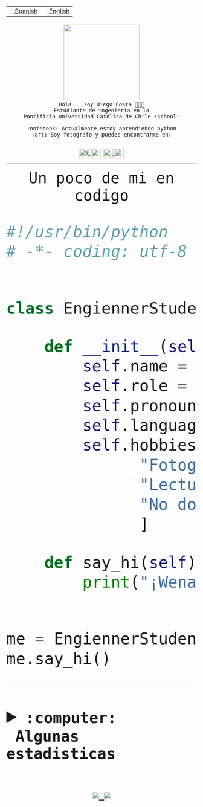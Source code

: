 <table border="0"  align="right">
 <tr><td><a href="README.md"><img src="https://upload.wikimedia.org/wikipedia/commons/thumb/8/89/Bandera_de_Espa%C3%B1a.svg/1200px-Bandera_de_Espa%C3%B1a.svg.png" height="10"> Spanish</a></td>
 <td><a href="README.en.md"><img src="https://upload.wikimedia.org/wikipedia/commons/a/a4/Flag_of_the_United_States.svg" height="10"> English</a></td></tr>
</table><br><br><br>


<p align="center">
  <img src="https://github.com/diegocostares/diegocostares/blob/main/Images/aaa2.gif?raw=true" width="200px">
  <br><samp>
    Hola <img src="https://media.giphy.com/media/hvRJCLFzcasrR4ia7z/giphy.gif" width="16px"> soy Diego Costa 👨🏻‍💻<br>
    Estudiante de ingeniería en la <br>
    Pontificia Universidad Católica de Chile :school:<br>
  <br>
    :notebook: Actualmente estoy aprendiendo python <br>
    :art: Soy fotografo y puedes encontrarme en: <br>
  <br></samp>
  
</p>

<p align="center">
   <a href="https://instagram.com/diegocosta_no" target="blank">
    <img 
    align="center" src="https://cdn.jsdelivr.net/npm/simple-icons@3.0.1/icons/instagram.svg" alt="instagram" height="25px" width="25px" />
  </a>
  <a style="border: 3px solid; color: white;"href="https://t.me/diegocosta_no" target="blank">
  <img
  align="center" alt="Telegram" width="25px" src="https://icons-for-free.com/iconfiles/png/512/Telegram-1324888767380505522.png" />
</a>
<a href="https://api.whatsapp.com/send?phone=56971897835&text=Hola!" target="blank">
  <img
  align="center" alt="wtsp" width="25px" src="https://img.icons8.com/pastel-glyph/2x/whatsapp--v2.png" />
</a>
<a href="https://www.linkedin.com/in/diego-costa-786249213/" target="blank">
  <img
  align="center" alt="wtsp" width="25px" src="https://img.icons8.com/metro/452/linkedin.png" />
</a>

  </a>
</p>

---


<p align="center"><font size="25"><samp>Un poco de mi en codigo</samp></front></p>


```python
#!/usr/bin/python
# -*- coding: utf-8 -*-


class EngiennerStudent:

    def __init__(self):
        self.name = "Diego Costa"
        self.role = "Estudiante"
        self.pronouns = "he/him"
        self.language_spoken = ["es_CL", "en_US"]
        self.hobbies = [
              "Fotografia",
              "Lectura",
              "No dormir",
              ]

    def say_hi(self):
        print("¡Wena mundo!")


me = EngiennerStudent()
me.say_hi()
```
---
<details>
  <summary><b><samp>:computer: &nbsp;Algunas estadisticas</samp></b></summary>
  <br/></p>

<!--START_SECTION:waka-->
![Code Time](http://img.shields.io/badge/Code%20Time-469%20hrs%2025%20mins-blue)

**Soy nocturno 🦉** 

```text
🌞 Mañana     6 commits      ░░░░░░░░░░░░░░░░░░░░░░░░░   2.06% 
🌆 Día        107 commits    █████████░░░░░░░░░░░░░░░░   36.77% 
🌃 Tarde      86 commits     ███████░░░░░░░░░░░░░░░░░░   29.55% 
🌙 Noche      92 commits     ████████░░░░░░░░░░░░░░░░░   31.62%

```
📅 **Soy más productivo los Miércoles** 

```text
Lunes        25 commits     ██░░░░░░░░░░░░░░░░░░░░░░░   8.59% 
Martes       30 commits     ██░░░░░░░░░░░░░░░░░░░░░░░   10.31% 
Miércoles    110 commits    █████████░░░░░░░░░░░░░░░░   37.8% 
Jueves       25 commits     ██░░░░░░░░░░░░░░░░░░░░░░░   8.59% 
Viernes      9 commits      ░░░░░░░░░░░░░░░░░░░░░░░░░   3.09% 
Sábado       40 commits     ███░░░░░░░░░░░░░░░░░░░░░░   13.75% 
Domingo      52 commits     ████░░░░░░░░░░░░░░░░░░░░░   17.87%

```


📊 **Esta semana me dediqué a** 

```text
🐱‍💻 Proyectos: 
SHAREGO-G54              4 hrs 5 mins        ███████░░░░░░░░░░░░░░░░░░   29.88% 
private                  3 hrs 9 mins        █████░░░░░░░░░░░░░░░░░░░░   23.1% 
DiegoDelpiano            52 mins             █░░░░░░░░░░░░░░░░░░░░░░░░   6.42% 
BenjaminSotoG            50 mins             █░░░░░░░░░░░░░░░░░░░░░░░░   6.17% 
G74_BDD                  35 mins             █░░░░░░░░░░░░░░░░░░░░░░░░   4.29%

```


 Last Updated on 17/05/2022 08:31:51 UTC
<!--END_SECTION:waka-->
  
  

 <p align="center"> <img src="https://github-readme-stats.vercel.app/api?username=diegocostares&show_icons=true&theme=ayu-mirage" alt="abhisheknaiidu" /></p>
 
</details>

<p align=center>
  <a href="https://github.com/diegocostares">
    <img src="https://badges.pufler.dev/visits/diegocostares/diegocostares?style=flat-square&color=black&logo=github">
  </a>
  <a href="https://github.com/diegocostares?tab=repositories">
    <img src="https://badges.pufler.dev/repos/diegocostares?style=flat-square&color=black&logo=github">
  </a>
</p>
